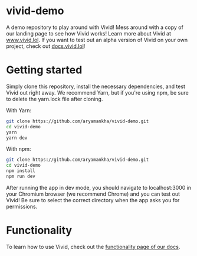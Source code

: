 # vivid-demo
A demo repository to play around with Vivid! Mess around with a copy of our landing page to see how Vivid works! Learn more about Vivid at www.vivid.lol. If you want to test out an alpha version of Vivid on your own project, check out [docs.vivid.lol](https://docs.vivid.lol/)!

# Getting started

Simply clone this repository, install the necessary dependencies, and test Vivid out right away. We recommend Yarn, but if you're using npm, be sure to delete the yarn.lock file after cloning. 

With Yarn:
```bash
git clone https://github.com/aryamankha/vivid-demo.git
cd vivid-demo
yarn
yarn dev 
```
With npm:
```bash
git clone https://github.com/aryamankha/vivid-demo.git
cd vivid-demo
npm install
npm run dev
```

After running the app in dev mode, you should navigate to localhost:3000 in your Chromium browser (we recommend Chrome) and you can test out Vivid! Be sure to select the correct directory when the app asks you for permissions. 

# Functionality

To learn how to use Vivid, check out the [functionality page of our docs](https://docs.vivid.lol/functionality).  
